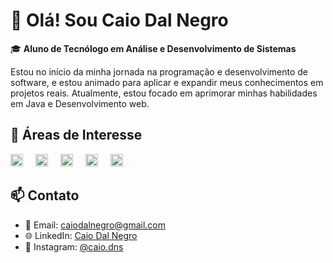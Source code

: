 # 👋 Olá! Sou Caio Dal Negro

🎓 **Aluno de Tecnólogo em Análise e Desenvolvimento de Sistemas**

Estou no início da minha jornada na programação e desenvolvimento de software, e estou animado para aplicar e expandir meus conhecimentos em projetos reais. Atualmente, estou focado em aprimorar minhas habilidades em Java e Desenvolvimento web.

## 🚀 Áreas de Interesse
<div align="left">
  <img src="https://cdn.jsdelivr.net/gh/devicons/devicon/icons/javascript/javascript-original.svg" height="20" alt="javascript logo"  />
  <img width="12" />
  <img src="https://cdn.jsdelivr.net/gh/devicons/devicon/icons/html5/html5-original.svg" height="20" alt="html5 logo"  />
  <img width="12" />
  <img src="https://cdn.jsdelivr.net/gh/devicons/devicon/icons/css3/css3-original.svg" height="20" alt="css3 logo"  />
  <img width="12" />
  <img src="https://cdn.jsdelivr.net/gh/devicons/devicon/icons/java/java-original.svg" height="20" alt="java logo"  />
  <img width="12" />
  <img src="https://cdn.jsdelivr.net/gh/devicons/devicon/icons/visualstudio/visualstudio-plain.svg" height="20" alt="visualstudio logo"  />
</div>

## 📫 Contato
- 📧 Email: [caiodalnegro@gmail.com](mailto:caiodalnegro@gmail.com)
- 🌐 LinkedIn: [Caio Dal Negro](https://www.linkedin.com/in/caio-dal-negro-ab85602b4/)
- 📸 Instagram: [@caio.dns](https://www.instagram.com/caio.dns/)
